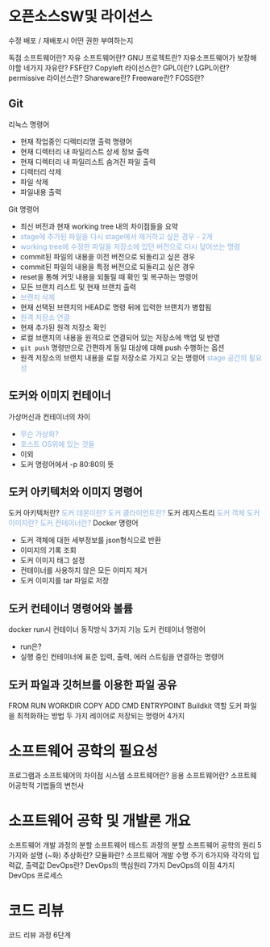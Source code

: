 # 오픈소스SW및 라이선스

수정 배포 / 재배포시 어떤 권한 부여하는지

독점 소프트웨어란?
자유 소프트웨어란?
GNU 프로젝트란?
자유소프트웨어가 보장해야할 네가지 자유란?
FSF란?
Copyleft 라이선스란?
GPL이란?
LGPL이란?
permissive 라이선스란?
Shareware란?
Freeware란?
FOSS란?
## Git
리눅스 명령어
- 현재 작업중인 디렉터리명 출력 명령어
- 현재 디렉터리 내 파일리스트 상세 정보 출력
- 현재 디렉터리 내 파일리스트 숨겨진 파일 출력
- 디렉터리 삭제
- 파일 삭제
- 파일내용 출력


Git 명령어
- 최신 버전과 현재 working tree 내의 차이점들을 요약
- <font color="#8db3e2">stage에 추가된 파일을 다시 stage에서 제거하고 싶은 경우 - 2개</font>
- <font color="#8db3e2">working tree에 수정한 파일을 저장소에 있던 버전으로 다시 덮어쓰는 명령</font>
-  commit된 파일의 내용을 이전 버전으로 되돌리고 싶은 경우
- commit된 파일의 내용을 특정 버전으로 되돌리고 싶은 경우
- reset을 통해 커밋 내용을 되돌릴 때 확인 및 복구하는 명령어
- 모든 브랜치 리스트 및 현재 브랜치 출력
- <font color="#8db3e2">브랜치 삭제</font>
- 현재 선택된 브랜치의 HEAD로 명령 뒤에 입력한 브랜치가 병합됨
- <font color="#8db3e2">원격 저장소 연결</font>
- 현재 추가된 원격 저장소 확인
- 로컬 브랜치의 내용을 원격으로 연결되어 있는 저장소에 백업 및 반영
- `git push` 명령만으로 간편하게 동일 대상에 대해 push 수행하는 옵션
- 원격 저장소의 브랜치 내용을 로컬 저장소로 가지고 오는 명령어
<font color="#8db3e2">stage 공간의 필요성</font>

## 도커와 이미지 컨테이너
가상머신과 컨테이너의 차이
- <font color="#8db3e2">무슨 가상화?</font>
- <font color="#8db3e2">호스트 OS위에 있는 것들</font>
- 이외
- 도커 명령어에서 -p 80:80의 뜻

## 도커 아키텍처와 이미지 명령어
도커 아키텍처란?
<font color="#8db3e2">도커 데몬이란?</font>
<font color="#8db3e2">도커 클라이언트란?</font>
도커 레지스트리
<font color="#8db3e2">도커 객체</font>
<font color="#8db3e2">도커 이미지란?</font>
<font color="#8db3e2"><font color="#8db3e2"><font color="#8db3e2">도커 컨테이너란?</font></font></font>
Docker 명령어
- 도커 객체에 대한 세부정보를 json형식으로 반환
- 이미지의 기록 조회
- 도커 이미지 태그 설정
- 컨테이너를 사용하지 않은 모든 이미지 제거
- 도커 이미지를 tar 파일로 저장

## 도커 컨테이너 명령어와 볼륨
docker run시 컨테이너 동작방식 3가지 기능
도커 컨테이너 명령어
- run은?
- 실행 중인 컨테이너에 표준 입력, 출력, 에러 스트림을 연결하는 명령어

## 도커 파일과 깃허브를 이용한 파일 공유
FROM
RUN
WORKDIR
COPY
ADD
CMD
ENTRYPOINT
Buildkit 역할
도커 파일을 최적화하는 방법 두 가지
레이어로 저장되는 명령어 4가지

# 소프트웨어 공학의 필요성
프로그램과 소프트웨어의 차이점
시스템 소프트웨어란?
응용 소프트웨어란?
소프트웨어공학적 기법들의 변천사

# 소프트웨어 공학 및 개발론 개요
소프트웨어 개발 과정의 분할
소프트웨어 테스트 과정의 분할
소프트웨어 공학의 원리 5가지와 설명 (~화)
추상화란?
모듈화란?
소프트웨어 개발 수명 주기 6가지와 각각의 입력값, 출력값
DevOps란?
DevOps의 핵심원리 7가지
DevOps의 이점 4가지
DevOps 프로세스

# 코드 리뷰
코드 리뷰 과정 6단계

